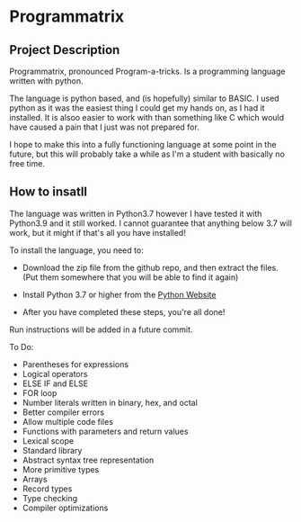 # Programmatrix
 
## Project Description
Programmatrix, pronounced Program-a-tricks. Is a programming language written with python.

The language is python based, and (is hopefully) similar to BASIC. 
I used python as it was the easiest thing I could get my hands on, as I had it installed. It is alsoo easier to work with than something like C which would have caused a pain that I just was not prepared for.

I hope to make this into a fully functioning language at some point in the future, but this will probably take a while as I'm a student with basically no free time.

## How to insatll

The language was written in Python3.7 however I have tested it with Python3.9 and it still worked. I cannot guarantee that anything below 3.7 will work, but it might if that's all you have installed!

To install the language, you need to:
- Download the zip file from the github repo, and then extract the files. (Put them somewhere that you will be able to find it again)

- Install Python 3.7 or higher from the [Python Website](https://www.python.org/downloads/)

- After you have completed these steps, you're all done!

Run instructions will be added in a future commit.


To Do:
- Parentheses for expressions
- Logical operators 
- ELSE IF and ELSE
- FOR loop
- Number literals written in binary, hex, and octal
- Better compiler errors 
- Allow multiple code files
- Functions with parameters and return values
- Lexical scope 
- Standard library 
- Abstract syntax tree representation
- More primitive types 
- Arrays
- Record types 
- Type checking 
- Compiler optimizations 
